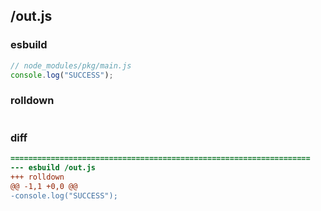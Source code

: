## /out.js
### esbuild
```js
// node_modules/pkg/main.js
console.log("SUCCESS");
```
### rolldown
```js

```
### diff
```diff
===================================================================
--- esbuild	/out.js
+++ rolldown	
@@ -1,1 +0,0 @@
-console.log("SUCCESS");

```
